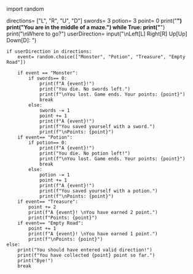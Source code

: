 import random

directions= ["L", "R", "U", "D"]
swords= 3
potion= 3
point= 0
print("******************************")
print("You are in the middle of a maze.")
while True:
    print("******************************")
    print("\nWhere to go?")
    userDirection= input("\nLeft[L] Right[R] Up[Up] Down[D]: ")

    if userDirection in directions:
        event= random.choice(["Monster", "Potion", "Treasure", "Empty Road"])

        if event == "Monster":
            if swords== 0:
                print(f"A {event}!")
                print("You die. No swords left.")
                print(f"\nYou lost. Game ends. Your points: {point}")
                break
            else:
                swords -= 1
                point += 1
                print(f"A {event}!")
                print(f"You saved yourself with a sword.")
                print(f"\nPoints: {point}")
        if event== "Potion":
            if potion== 0:
                print(f"A {event}!")
                print("You die. No potion left!")
                print(f"\nYou lost. Game ends. Your points: {point}")
                break
            else:
                potion -= 1
                point += 1
                print(f"A {event}!")
                print(f"You saved yourself with a potion.")
                print(f"\nPoints: {point}")
        if event== "Treasure":
            point += 2
            print(f"A {event}! \nYou have earned 2 point.")
            print(f"Points: {point}")
        if event== "Empty Road":
            point += 1
            print(f"A {event}! \nYou have earned 1 point.")
            print(f"\nPoints: {point}")
    else:
        print("You should have entered valid direction!")
        print(f"You have collected {point} point so far.")
        print("Bye!")
        break 

